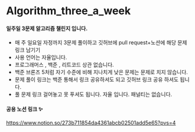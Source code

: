 # Algorithm_three_a_week

#### 일주일 3문제 알고리즘 챌린지 입니다.

- 매 주 일요일 자정까지 3문제 풀이하고 깃허브에 pull request+노션에 해당 문제 링크 남기기
- 사용 언어는 자율입니다.
- 프로그래머스 , 백준 , 리트코드 상관 없습니다.
- 백준 브론즈 5처럼 자기 수준에 비해 지나치게 낮은 문제는 문제로 치지 않습니다.
- 문제 풀이 링크는 백준 통해서 링크 공유하셔도 되고 깃허브 링크 공유 하셔도 됩니다.
- 풀 문제 링크 걸어놓고 못 푸셔도 됩니다. 자율 입니다. 패널티는 없습니다.

#### 공용 노션 링크 ✨

https://www.notion.so/273b711854da4361abcb02501add5e65?pvs=4



